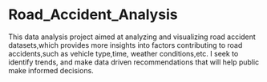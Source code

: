 # Road_Accident_Analysis
This data analysis project aimed at analyzing and visualizing road accident datasets,which provides more insights into factors contributing to road accidents,such as vehicle type,time, weather conditions,etc. I seek to identify trends, and make data driven recommendations that will help public make informed decisions.
